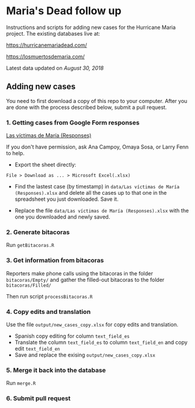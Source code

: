 # Maria's Dead follow up

Instructions and scripts for adding new cases for the Hurricane Maria project. The existing databases live at:

https://hurricanemariadead.com/

https://losmuertosdemaria.com/

Latest data updated on *August 30, 2018*

## Adding new cases

You need to first download a copy of this repo to your computer. After you are done with the process described below, submit a pull request. 

### 1. Getting cases from Google Form responses

[Las víctimas de María (Responses)](https://docs.google.com/spreadsheets/d/1FK0j919EveJg6HJI_2139uQrX4W-jHX6bcBRAqQVSeI/edit#gid=1388179220)

If you don't have permission, ask Ana Campoy, Omaya Sosa, or Larry Fenn to help.

* Export the sheet directly:

 `File > Download as ... > Microsoft Excel(.xlsx)` 
 
* Find the lastest case (by timestamp) in `data/Las víctimas de María (Responses).xlsx` and delete all the cases up to that one in the spreadsheet you just downloaded. Save it.

* Replace the file `data/Las víctimas de María (Responses).xlsx` with the one you downloaded and newly saved.



### 2. Generate bitacoras

Run `getBitacoras.R` 

### 3. Get information from bitacoras

Reporters make phone calls using the bitacoras in the folder `bitacoras/Empty/` and gather the filled-out bitacoras to the folder `bitacoras/Filled/`

Then run script `processBitacoras.R` 


### 4. Copy edits and translation

Use the file `output/new_cases_copy.xlsx` for copy edits and translation.

* Spanish copy editing for column `text_field_es`
* Translate the column `text_field_es` to column `text_field_en` and copy edit `text_field_en`
* Save and replace the exising `output/new_cases_copy.xlsx`

### 5. Merge it back into the database

Run `merge.R`

### 6. Submit pull request
